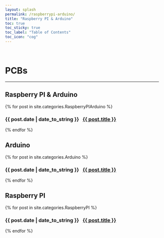 ```yaml
---
layout: splash
permalink: /raspberrypi-arduino/
title: "Raspberry PI & Arduino"
toc: true
toc_sticky: true
toc_label: "Table of Contents"
toc_icon: "cog"
---
```

<br>

# PCBs
<hr>

## Raspberry PI & Arduino
{% for post in site.categories.RaspberryPIArduino %}
  <h3>
    <span>{{ post.date | date_to_string }}</span> &nbsp;
    <a href="{{ post.url }}">{{ post.title }}</a>
  </h3>
{% endfor %}

## Arduino
{% for post in site.categories.Arduino %}
  <h3>
    <span>{{ post.date | date_to_string }}</span> &nbsp;
    <a href="{{ post.url }}">{{ post.title }}</a>
  </h3>
{% endfor %}

## Raspberry PI
{% for post in site.categories.RaspberryPI %}
  <h3>
    <span>{{ post.date | date_to_string }}</span> &nbsp;
    <a href="{{ post.url }}">{{ post.title }}</a>
  </h3>
{% endfor %}
